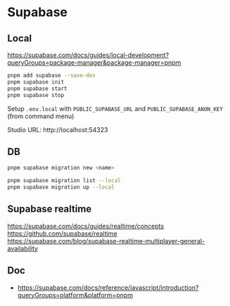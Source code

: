 # Supabase

## Local

https://supabase.com/docs/guides/local-development?queryGroups=package-manager&package-manager=pnpm

```sh
pnpm add supabase --save-dev
pnpm supabase init
pnpm supabase start
pnpm supabase stop
```

Setup `.env.local` with `PUBLIC_SUPABASE_URL` and `PUBLIC_SUPABASE_ANON_KEY` (from command menu)

Studio URL: http://localhost:54323

## DB

```sh
pnpm supabase migration new <name>

pnpm supabase migration list --local
pnpm supabase migration up --local
```

## Supabase realtime

https://supabase.com/docs/guides/realtime/concepts
https://github.com/supabase/realtime
https://supabase.com/blog/supabase-realtime-multiplayer-general-availability

## Doc

- https://supabase.com/docs/reference/javascript/introduction?queryGroups=platform&platform=pnpm
